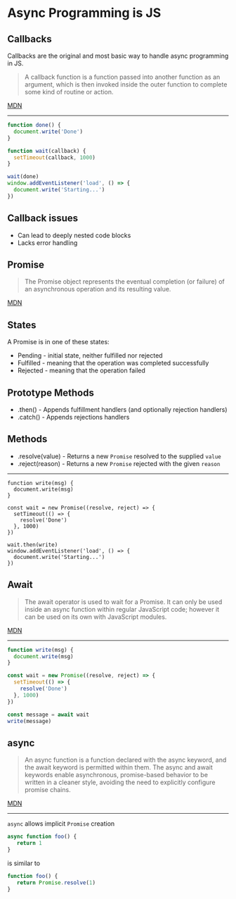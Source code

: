 Async Programming is JS
=======================

Callbacks
---------

Callbacks are the original and most basic way to handle async programming in JS.

> A callback function is a function passed into another function as an argument, which is then invoked inside the outer function to complete some kind of routine or action.

[MDN](https://developer.mozilla.org/en-US/docs/Glossary/Callback_function)

---

```js
function done() {
  document.write('Done')
}

function wait(callback) {
  setTimeout(callback, 1000)
}

wait(done)
window.addEventListener('load', () => {
  document.write('Starting...')
})
```

Callback issues
---------------

- Can lead to deeply nested code blocks
- Lacks error handling

Promise
-------

> The Promise object represents the eventual completion (or failure) of an asynchronous operation and its resulting value.

[MDN](https://developer.mozilla.org/en-US/docs/Web/JavaScript/Reference/Global_Objects/Promise)

States
------

A Promise is in one of these states:

- Pending - initial state, neither fulfilled nor rejected
- Fulfilled - meaning that the operation was completed successfully
- Rejected - meaning that the operation failed

Prototype Methods
-----------------

- .then() - Appends fulfillment handlers (and optionally rejection handlers)
- .catch() - Appends rejections handlers

Methods
-------

- .resolve(value) - Returns a new `Promise` resolved to the supplied `value`
- .reject(reason) - Returns a new `Promise` rejected with the given `reason`

---

```
function write(msg) {
  document.write(msg)
}

const wait = new Promise((resolve, reject) => {
  setTimeout(() => {
    resolve('Done')
  }, 1000)
})

wait.then(write)
window.addEventListener('load', () => {
  document.write('Starting...')
})
```

Await
-----

> The await operator is used to wait for a Promise. It can only be used inside an async function within regular JavaScript code; however it can be used on its own with JavaScript modules.

[MDN](https://developer.mozilla.org/en-US/docs/Web/JavaScript/Reference/Operators/await)

---

```js
function write(msg) {
  document.write(msg)
}

const wait = new Promise((resolve, reject) => {
  setTimeout(() => {
    resolve('Done')
  }, 1000)
})

const message = await wait
write(message)
```

async
-----

> An async function is a function declared with the async keyword, and the await keyword is permitted within them. The async and await keywords enable asynchronous, promise-based behavior to be written in a cleaner style, avoiding the need to explicitly configure promise chains.

[MDN](https://developer.mozilla.org/en-US/docs/Web/JavaScript/Reference/Statements/async_function)

---

`async` allows implicit `Promise` creation

```js
async function foo() {
   return 1
}
```

is similar to

```js
function foo() {
   return Promise.resolve(1)
}
```
